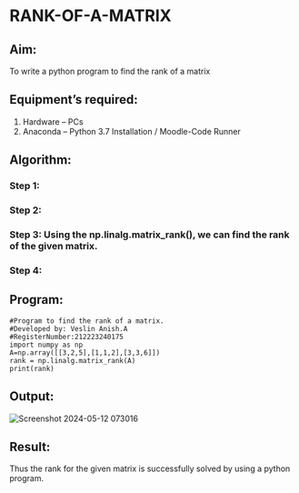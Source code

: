 # RANK-OF-A-MATRIX
## Aim:
To write a python program to find the rank of a matrix
## Equipment’s required:
1. 	Hardware – PCs
2. 	Anaconda – Python 3.7 Installation / Moodle-Code Runner
## Algorithm:
### Step 1: 
### Step 2: 
### Step 3: Using the np.linalg.matrix_rank(), we can find the rank of the given matrix.
### Step 4: 
## Program:
```
#Program to find the rank of a matrix.
#Developed by: Veslin Anish.A
#RegisterNumber:212223240175
import numpy as np
A=np.array([[3,2,5],[1,1,2],[3,3,6]])
rank = np.linalg.matrix_rank(A)
print(rank)
```

## Output:
![Screenshot 2024-05-12 073016](https://github.com/veslin23000303/RANK-OF-A-MATRIX/assets/151148539/3639ca7c-216b-4e67-ba1e-9f18753d5999)

## Result:
Thus the rank for the given matrix is successfully solved by  using a python program.

